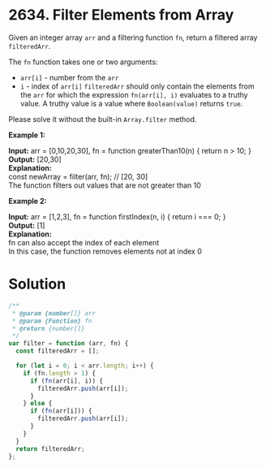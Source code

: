 # 2634. Filter Elements from Array

Given an integer array `arr` and a filtering function `fn`, return a filtered array `filteredArr`.

The `fn` function takes one or two arguments:

- `arr[i]` - number from the `arr`
- `i` - index of `arr[i]`
  `filteredArr` should only contain the elements from the `arr` for which the expression `fn(arr[i], i)` evaluates to a truthy value. A truthy value is a value where `Boolean(value)` returns `true`.

Please solve it without the built-in `Array.filter` method.

**Example 1:**

**Input:** arr = [0,10,20,30], fn = function greaterThan10(n) { return n > 10; } <br>
**Output:** [20,30]<br>
**Explanation:** <br>
const newArray = filter(arr, fn); // [20, 30]<br>
The function filters out values that are not greater than 10<br>

**Example 2:**

**Input:** arr = [1,2,3], fn = function firstIndex(n, i) { return i === 0; }<br>
**Output:** [1]<br>
**Explanation:** <br>
fn can also accept the index of each element<br>
In this case, the function removes elements not at index 0<br>

# Solution

```js
/**
 * @param {number[]} arr
 * @param {Function} fn
 * @return {number[]}
 */
var filter = function (arr, fn) {
  const filteredArr = [];

  for (let i = 0; i < arr.length; i++) {
    if (fn.length > 1) {
      if (fn(arr[i], i)) {
        filteredArr.push(arr[i]);
      }
    } else {
      if (fn(arr[i])) {
        filteredArr.push(arr[i]);
      }
    }
  }
  return filteredArr;
};
```
